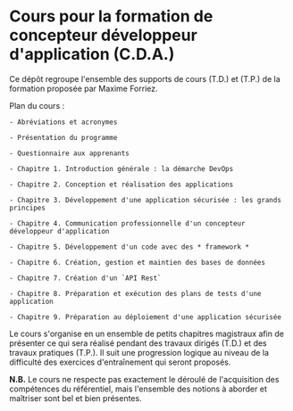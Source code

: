 # Cours pour la formation de concepteur développeur d'application (C.D.A.)

Ce dépôt regroupe l'ensemble des supports de cours (T.D.) et (T.P.) de la formation proposée par Maxime Forriez.

Plan du cours :

	- Abréviations et acronymes

	- Présentation du programme

	- Questionnaire aux apprenants

	- Chapitre 1. Introduction générale : la démarche DevOps

	- Chapitre 2. Conception et réalisation des applications

	- Chapitre 3. Développement d'une application sécurisée : les grands principes

	- Chapitre 4. Communication professionnelle d'un concepteur développeur d'application

	- Chapitre 5. Développement d'un code avec des * framework *

	- Chapitre 6. Création, gestion et maintien des bases de données

	- Chapitre 7. Création d'un `API Rest`

	- Chapitre 8. Préparation et exécution des plans de tests d'une application

	- Chapitre 9. Préparation au déploiement d'une application sécurisée

Le cours s'organise en un ensemble de petits chapitres magistraux afin de présenter ce qui sera réalisé pendant des travaux dirigés (T.D.) et des travaux pratiques (T.P.). Il suit une progression logique au niveau de la difficulté des exercices d'entraînement qui seront proposés.

**N.B.** Le cours ne respecte pas exactement le déroulé de l'acquisition des compétences du référentiel, mais l'ensemble des notions à aborder et maîtriser sont bel et bien présentes.
